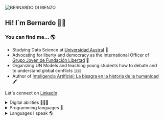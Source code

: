 ![BERNARDO DI RIENZO](https://github.com/user-attachments/assets/72e00857-043e-4306-be35-7ac02d8c1fae)

## Hi! I´m Bernardo 👋🏼

### You can find me... 🌎
- Studying Data Science at [Universidad Austral](https://www.austral.edu.ar) 📖
- Advocating for liberty and democracy as the International Officer of [Grupo Joven de Fundación Libertad](https://grupojovenfl.wordpress.com) 🗽
- Organizing UN Models and teaching young students how to debate and to understand global conflicts 🇺🇳
- Author of [Inteligencia Artificial: La bisagra en la historia de la humanidad](https://grupojovenfl.wordpress.com/2023/05/14/inteligencia-artificial-la-bisagra-en-la-historia-de-la-humanidad/) 🖋️

Let´s connect on [LinkedIn](www.linkedin.com/in/bernardodirienzo)

<details>
  <summary>Digital abilities 🧑🏽‍💻</summary>
  
  - Canva
  - Adobe Photoshop
  - Google Workspace
  - Google Looker Studio
  - Google Admin Console
  - Microsoft 365
  - Salesforce
  
</details>

<details>
  <summary>Programming languages 🧮</summary>
  
  - R
  - Python
  
</details>

<details>
  <summary>Languages I speak 🌎</summary>
  
  - Spanish (Native) 🇦🇷
  - English (C1) 🇬🇧
  - Portuguese (Basic) 🇵🇹
  
</details>

